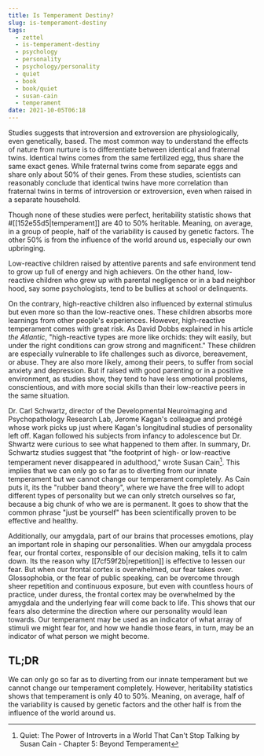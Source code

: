 ```yaml
---
title: Is Temperament Destiny?
slug: is-temperament-destiny
tags:
  - zettel
  - is-temperament-destiny
  - psychology
  - personality
  - psychology/personality
  - quiet
  - book
  - book/quiet
  - susan-cain
  - temperament
date: 2021-10-05T06:18
---
```



Studies suggests that introversion and extroversion are physiologically, even
genetically, based. The most common way to understand the effects of nature from
nurture is to differentiate between identical and fraternal twins. Identical
twins comes from the same fertilized egg, thus share the same exact genes. While
fraternal twins come from separate eggs and share only about 50% of their genes.
From these studies, scientists can reasonably conclude that identical twins have
more correlation than fraternal twins in terms of introversion or extroversion,
even when raised in a separate household.

Though none of these studies were perfect, heritability statistic shows that
#[[152e55d5|temperament]] are 40 to 50% heritable. Meaning, on average, in
a group of people, half of the variability is caused by genetic factors. The
other 50% is from the influence of the world around us, especially our own
upbringing.

Low-reactive children raised by attentive parents and safe environment tend to
grow up full of energy and high achievers. On the other hand, low-reactive
children who grew up with parental negligence or in a bad neighbor hood, say
some psychologists, tend to be bullies at school or delinquents.

On the contrary, high-reactive children also influenced by external stimulus but
even more so than the low-reactive ones. These children absorbs more learnings
from other people's experiences. However, high-reactive temperament comes with
great risk. As David Dobbs explained in his article _the Atlantic_,
"high-reactive types are more like orchids: they wilt easily, but under the
right conditions can grow strong and magnificent." These children are especially
vulnerable to life challenges such as divorce, bereavement, or abuse. They are
also more likely, among their peers, to suffer from social anxiety and
depression. But if raised with good parenting or in a positive environment, as
studies show, they tend to have less emotional problems, conscientious, and with
more social skills than their low-reactive peers in the same situation.

Dr. Carl Schwartz, director of the Developmental Neuroimaging and
Psychopathology Research Lab, Jerome Kagan's colleague and protégé whose work
picks up just where Kagan's longitudinal studies of personality left off. Kagan
followed his subjects from infancy to adolescence but Dr. Shwartz were curious
to see what happened to them after. In summary, Dr. Schwartz studies suggest
that "the footprint of high- or low-reactive temperament never disappeared in
adulthood," wrote Susan Cain[^1]. This implies that we can only go so far as to
diverting from our innate temperament but we cannot change our temperament
completely. As Cain puts it, its the "rubber band theory", where we have the
free will to adopt different types of personality but we can only stretch
ourselves so far, because a big chunk of who we are is permanent. It goes to
show that the common phrase "just be yourself" has been scientifically proven to
be effective and healthy.

Additionally, our amygdala, part of our brains that processes emotions, play an
important role in shaping our personalities. When our amygdala process fear, our
frontal cortex, responsible of our decision making, tells it to calm down. Its
the reason why [[7cf59f2b|repetition]] is effective to lessen our fear. But when
our frontal cortex is overwhelmed, our fear takes over. Glossophobia, or the
fear of public speaking, can be overcome through sheer repetition and continuous
exposure, but even with countless hours of practice, under duress, the frontal
cortex may be overwhelmed by the amygdala and the underlying fear will come back
to life. This shows that our fears also determine the direction where our
personality would lean towards. Our temperament may be used as an indicator of
what array of stimuli we might fear for, and how we handle those fears, in turn,
may be an indicator of what person we might become.

<div class="tldr">
  <h2>TL;DR</h2>
  <p>
    We can only go so far as to diverting from our innate temperament but we
    cannot change our temperament completely. However, heritability statistics
    shows that temperament is only 40 to 50%. Meaning, on average, half of the
    variability is caused by genetic factors and the other half is from the
    influence of the world around us.
  </p>
</div>


[^1]: Quiet: The Power of Introverts in a World That Can't Stop Talking by Susan Cain - Chapter 5: Beyond Temperament
